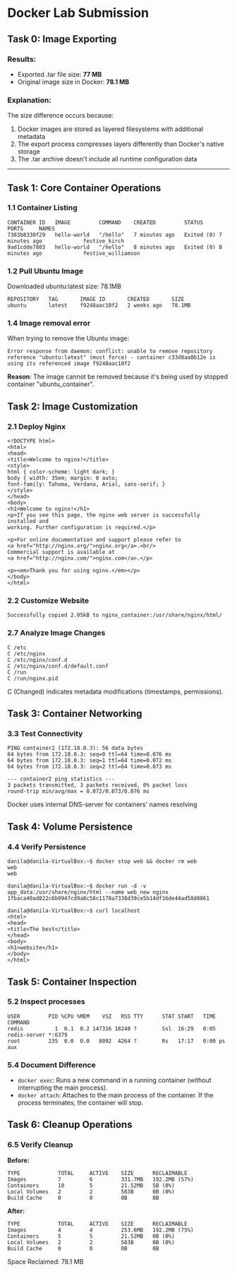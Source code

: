 # Docker Lab Submission

## Task 0: Image Exporting

### Results:
- Exported .tar file size: **77 MB**
- Original image size in Docker: **78.1 MB**

### Explanation:
The size difference occurs because:
1. Docker images are stored as layered filesystems with additional metadata
2. The export process compresses layers differently than Docker's native storage
3. The .tar archive doesn't include all runtime configuration data

---

## Task 1: Core Container Operations

### 1.1 Container Listing

```plaintext
CONTAINER ID   IMAGE         COMMAND    CREATED         STATUS                     PORTS     NAMES
7383b8330f29   hello-world   "/hello"   7 minutes ago   Exited (0) 7 minutes ago             festive_kirch
9ad1cdde7803   hello-world   "/hello"   8 minutes ago   Exited (0) 8 minutes ago             festive_williamson
```

### 1.2 Pull Ubuntu Image

Downloaded ubuntu:latest size: 78.1MB

```plaintext
REPOSITORY   TAG       IMAGE ID       CREATED       SIZE
ubuntu       latest    f9248aac10f2   2 weeks ago   78.1MB
```

### 1.4 Image removal error

When trying to remove the Ubuntu image:

```plaintext
Error response from daemon: conflict: unable to remove repository reference "ubuntu:latest" (must force) - container c33d8aa0b12e is using its referenced image f9248aac10f2
```

**Reason**: The image cannot be removed because it's being used by stopped container "ubuntu_container".

## Task 2: Image Customization

### 2.1 Deploy Nginx

```plaintext
<!DOCTYPE html>
<html>
<head>
<title>Welcome to nginx!</title>
<style>
html { color-scheme: light dark; }
body { width: 35em; margin: 0 auto;
font-family: Tahoma, Verdana, Arial, sans-serif; }
</style>
</head>
<body>
<h1>Welcome to nginx!</h1>
<p>If you see this page, the nginx web server is successfully installed and
working. Further configuration is required.</p>

<p>For online documentation and support please refer to
<a href="http://nginx.org/">nginx.org</a>.<br/>
Commercial support is available at
<a href="http://nginx.com/">nginx.com</a>.</p>

<p><em>Thank you for using nginx.</em></p>
</body>
</html>
```

### 2.2 Customize Website

```plaintext
Successfully copied 2.05kB to nginx_container:/usr/share/nginx/html/
```

### 2.7 Analyze Image Changes

```plaintext
C /etc
C /etc/nginx
C /etc/nginx/conf.d
C /etc/nginx/conf.d/default.conf
C /run
C /run/nginx.pid
```

C (Changed) indicates metadata modifications (timestamps, permissions).

## Task 3: Container Networking

### 3.3 Test Connectivity

```plaintext
PING container2 (172.18.0.3): 56 data bytes
64 bytes from 172.18.0.3: seq=0 ttl=64 time=0.076 ms
64 bytes from 172.18.0.3: seq=1 ttl=64 time=0.072 ms
64 bytes from 172.18.0.3: seq=2 ttl=64 time=0.073 ms

--- container2 ping statistics ---
3 packets transmitted, 3 packets received, 0% packet loss
round-trip min/avg/max = 0.072/0.073/0.076 ms
```

Docker uses internal DNS-server for containers' names resolving

## Task 4: Volume Persistence

### 4.4 Verify Persistence

```plaintext
danila@danila-VirtualBox:~$ docker stop web && docker rm web
web
web

danila@danila-VirtualBox:~$ docker run -d -v app_data:/usr/share/nginx/html --name web_new nginx
1fbaca40ad822c6b9947cd9a8c58c1178a7338d39ce5b14df16de44ad58d8861

danila@danila-VirtualBox:~$ curl localhost
<html>
<head>
<title>The best</title>
</head>
<body>
<h1>website</h1>
</body>
</html>
```

## Task 5: Container Inspection

### 5.2 Inspect processes

```plaintext
USER         PID %CPU %MEM    VSZ   RSS TTY      STAT START   TIME COMMAND
redis          1  0.1  0.2 147316 18248 ?        Ssl  16:29   0:05 redis-server *:6379
root         235  0.0  0.0   8092  4264 ?        Rs   17:17   0:00 ps aux
```

### 5.4 Document Difference

- `docker exec`: Runs a new command in a running container (without interrupting the main process).
- `docker attach`: Attaches to the main process of the container. If the process terminates, the container will stop.

## Task 6: Cleanup Operations

### 6.5 Verify Cleanup

**Before:**

```plaintext
TYPE            TOTAL     ACTIVE    SIZE      RECLAIMABLE
Images          7         6         331.7MB   192.2MB (57%)
Containers      10        5         21.52MB   5B (0%)
Local Volumes   2         2         583B      0B (0%)
Build Cache     0         0         0B        0B
```

**After:**

```plaintext
TYPE            TOTAL     ACTIVE    SIZE      RECLAIMABLE
Images          4         4         253.6MB   192.2MB (75%)
Containers      5         5         21.52MB   0B (0%)
Local Volumes   2         2         583B      0B (0%)
Build Cache     0         0         0B        0B
```
Space Reclaimed: 78.1 MB
